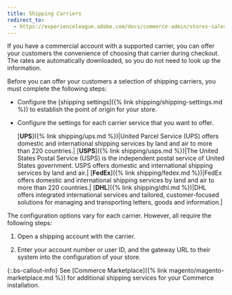 ```yaml
---
title: Shipping Carriers
redirect_to:
  - https://experienceleague.adobe.com/docs/commerce-admin/stores-sales/delivery/shipping-carriers/carriers.html
---
```


If you have a commercial account with a supported carrier, you can offer your customers the convenience of choosing that carrier during checkout. The rates are automatically downloaded, so you do not need to look up the information.

Before you can offer your customers a selection of shipping carriers, you must complete the following steps:

* Configure the [shipping settings]({% link shipping/shipping-settings.md %}) to establish the point of origin for your store.

* Configure the settings for each carrier service that you want to offer.

   [**UPS**]({% link shipping/ups.md %})|United Parcel Service (UPS) offers domestic and international shipping services by land and air to more than 220 countries.|
   [**USPS**]({% link shipping/usps.md %})|The United States Postal Service (USPS) is the independent postal service of United States government. USPS offers domestic and international shipping services by land and air.|
   [**FedEx**]({% link shipping/fedex.md %})|FedEx offers domestic and international shipping services by land and air to more than 220 countries.|
   [**DHL**]({% link shipping/dhl.md %})|DHL offers integrated international services and tailored, customer-focused solutions for managing and transporting letters, goods and information.|

The configuration options vary for each carrier. However, all require the following steps:

1. Open a shipping account with the carrier.

1. Enter your account number or user ID, and the gateway URL to their system into the configuration of your store.

{:.bs-callout-info}
See [Commerce Marketplace]({% link magento/magento-marketplace.md %}) for additional shipping services for your Commerce installation.
